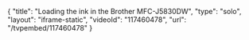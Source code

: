 {
    "title": "Loading the ink in the Brother MFC-J5830DW",
    "type": "solo",
    "layout": "iframe-static",
    "videoId": "117460478",
    "url": "\/tvpembed\/117460478"
}